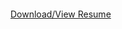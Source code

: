 <object data="https://github.com/JamesMurphyy/Resume/blob/main/James%20Murphy%20Resume%202025.pdf" type="application/pdf">
    <embed src="https://github.com/JamesMurphyy/Resume/blob/main/James%20Murphy%20Resume%202025.pdf">
        <p><a href="https://github.com/JamesMurphyy/Resume/blob/main/James%20Murphy%20Resume%202025.pdf">Download/View Resume</a></p>
    </embed>
</object>
